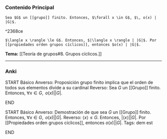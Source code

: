 ### Contenido Principal

```ad-cor
Sea $G$ un [[grupo]] finito. Entonces, $\forall x \in G$, $\, o(x) | |G|$.
```

^2368ce

```ad-proof
$\langle x \rangle \le G$. Entonces, $|\langle x \rangle | |G|$. Por  [[propiedades orden grupos cíclicos]], entonces $o(x) | |G|$.
```

**Tema:** [[Teoría de grupos#8. Grupos cíclicos.]]

---
### Anki

START
Básico
Anverso: Proposición grupo finito implica que el orden de todos sus elementos divide a su cardinal
Reverso: Sea $G$ un [[Grupo]] finito. Entonces, $\forall x \in G$, $\, o(x) | |G|$.
<!--ID: 1727966477644-->
END

START
Básico
Anverso: Demostración de que sea $G$ un [[Grupo]] finito. Entonces, $\forall x \in G$, $\, o(x) | |G|$.
Reverso: $\langle x \rangle \le G$. Entonces, $|\langle x \rangle | |G|$. Por  [[Propiedades orden grupos cíclicos]], entonces $o(x) | |G|$.
Tags: dem est
<!--ID: 1727966477698-->
END